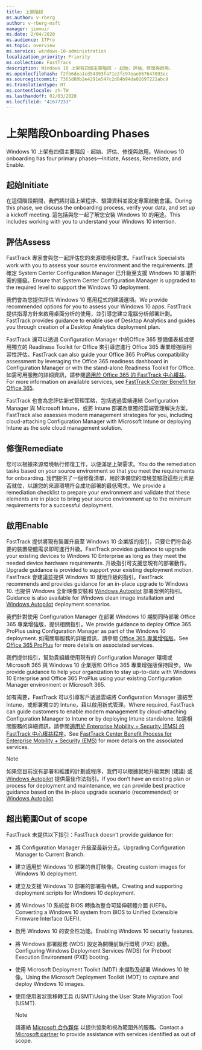 ```yaml
---
title: 上架階段
ms.author: v-rberg
author: v-rberg-msft
manager: jimmuir
ms.date: 2/04/2020
ms.audience: ITPro
ms.topic: overview
ms.service: windows-10-administration
localization_priority: Priority
ms.collection: FastTrack
description: Windows 10 上架有四個主要階段 - 起始、評估、修復與啟用。
ms.openlocfilehash: f2fb6dea1cd54393fa71e2fc97eae667647893ec
ms.sourcegitcommit: 7365d80b2e4291e547c2d84b94da02697221abc9
ms.translationtype: HT
ms.contentlocale: zh-TW
ms.lasthandoff: 02/03/2020
ms.locfileid: "41677233"
---
```

# <a name="onboarding-phases"></a><span data-ttu-id="1d952-103">上架階段</span><span class="sxs-lookup"><span data-stu-id="1d952-103">Onboarding Phases</span></span>

<span data-ttu-id="1d952-104">Windows 10 上架有四個主要階段 - 起始、評估、修復與啟用。</span><span class="sxs-lookup"><span data-stu-id="1d952-104">Windows 10 onboarding has four primary phases—Initiate, Assess, Remediate, and Enable.</span></span>

## <a name="initiate"></a><span data-ttu-id="1d952-105">起始</span><span class="sxs-lookup"><span data-stu-id="1d952-105">Initiate</span></span>

<span data-ttu-id="1d952-106">在這個階段期間，我們將討論上架程序、驗證資料並設定專案啟動會議。</span><span class="sxs-lookup"><span data-stu-id="1d952-106">During this phase, we discuss the onboarding process, verify your data, and set up a kickoff meeting.</span></span> <span data-ttu-id="1d952-107">這包括與您一起了解您安裝 Windows 10 的用途。</span><span class="sxs-lookup"><span data-stu-id="1d952-107">This includes working with you to understand your Windows 10 intention.</span></span>

## <a name="assess"></a><span data-ttu-id="1d952-108">評估</span><span class="sxs-lookup"><span data-stu-id="1d952-108">Assess</span></span>

<span data-ttu-id="1d952-109">FastTrack 專家會與您一起評估您的來源環境和需求。</span><span class="sxs-lookup"><span data-stu-id="1d952-109">FastTrack Specialists work with you to assess your source environment and the requirements.</span></span> <span data-ttu-id="1d952-110">請確定 System Center Configuration Manager 已升級至支援 Windows 10 部署所需的層級。</span><span class="sxs-lookup"><span data-stu-id="1d952-110">Ensure that System Center Configuration Manager is upgraded to the required level to support the Windows 10 deployment.</span></span> 

<span data-ttu-id="1d952-111">我們會為您提供評估 Windows 10 應用程式的建議選項。</span><span class="sxs-lookup"><span data-stu-id="1d952-111">We provide recommended options for you to assess your Windows 10 apps.</span></span> <span data-ttu-id="1d952-112">FastTrack 提供指導方針來啟用桌面分析的使用，並引導您建立電腦分析部署計劃。</span><span class="sxs-lookup"><span data-stu-id="1d952-112">FastTrack provides guidance to enable use of Desktop Analytics and guides you through creation of a Desktop Analytics deployment plan.</span></span>

<span data-ttu-id="1d952-113">FastTrack 還可以透過 Configuration Manager 中的Office 365 整備儀表板或使用獨立的 Readiness Toolkit for Office 來引導您進行 Office 365 專業增強版相容性評估。</span><span class="sxs-lookup"><span data-stu-id="1d952-113">FastTrack can also guide your Office 365 ProPlus compatibility assessment by leveraging the Office 365 readiness dashboard in Configuration Manager or with the stand-alone Readiness Toolkit for Office.</span></span> <span data-ttu-id="1d952-114">如需可用服務的詳細資訊，請參閱[適用於 Office 365 的 FastTrack 中心權益](O365-fasttrack-benefit-for-office-365.md)。</span><span class="sxs-lookup"><span data-stu-id="1d952-114">For more information on available services, see [FastTrack Center Benefit for Office 365](O365-fasttrack-benefit-for-office-365.md).</span></span> 

<span data-ttu-id="1d952-115">FastTrack 也會為您評估新式管理策略，包括透過雲端連結 Configuration Manager 與 Microsoft Intune，或將 Intune 部署為單獨的雲端管理解決方案。</span><span class="sxs-lookup"><span data-stu-id="1d952-115">FastTrack also assesses modern management strategies for you, including cloud-attaching Configuration Manager with Microsoft Intune or deploying Intune as the sole cloud management solution.</span></span>

## <a name="remediate"></a><span data-ttu-id="1d952-116">修復</span><span class="sxs-lookup"><span data-stu-id="1d952-116">Remediate</span></span>

<span data-ttu-id="1d952-117">您可以根據來源環境執行修復工作，以便滿足上架需求。</span><span class="sxs-lookup"><span data-stu-id="1d952-117">You do the remediation tasks based on your source environment so that you meet the requirements for onboarding.</span></span> <span data-ttu-id="1d952-118">我們提供了一個修復清單，用於準備您的環境並驗證這些元素是否就位，以讓您的來源環境符合成功部署的最低需求。</span><span class="sxs-lookup"><span data-stu-id="1d952-118">We provide a remediation checklist to prepare your environment and validate that these elements are in place to bring your source environment up to the minimum requirements for a successful deployment.</span></span> 

## <a name="enable"></a><span data-ttu-id="1d952-119">啟用</span><span class="sxs-lookup"><span data-stu-id="1d952-119">Enable</span></span>

<span data-ttu-id="1d952-120">FastTrack 提供將現有裝置升級至 Windows 10 企業版的指引，只要它們符合必要的裝置硬體需求即可進行升級。</span><span class="sxs-lookup"><span data-stu-id="1d952-120">FastTrack provides guidance to upgrade your existing devices to Windows 10 Enterprise as long as they meet the needed device hardware requirements.</span></span> <span data-ttu-id="1d952-121">升級指引可支援您現有的部署動作。</span><span class="sxs-lookup"><span data-stu-id="1d952-121">Upgrade guidance is provided to support your existing deployment motion.</span></span> <span data-ttu-id="1d952-122">FastTrack 會建議並提供 Windows 10 就地升級的指引。</span><span class="sxs-lookup"><span data-stu-id="1d952-122">FastTrack recommends and provides guidance for an in-place upgrade to Windows 10.</span></span> <span data-ttu-id="1d952-123">也提供 Windows 全新映像安裝和 [Windows Autopilot](EMS-onboarding-phases.md#windows-autopilot) 部署案例的指引。</span><span class="sxs-lookup"><span data-stu-id="1d952-123">Guidance is also available for Windows clean image installation and [Windows Autopilot](EMS-onboarding-phases.md#windows-autopilot) deployment scenarios.</span></span> 

<span data-ttu-id="1d952-124">我們針對使用 Configuration Manager 在部署 Windows 10 期間同時部署 Office 365 專業增強版，提供相關指引。</span><span class="sxs-lookup"><span data-stu-id="1d952-124">We provide guidance to deploy Office 365 ProPlus using Configuration Manager as part of the Windows 10 deployment.</span></span> <span data-ttu-id="1d952-125">如需關聯服務的詳細資訊，請參閱 [Office 365 專業增強版](O365-onboarding-and-migration.md#office-365-proplus)。</span><span class="sxs-lookup"><span data-stu-id="1d952-125">See [Office 365 ProPlus](O365-onboarding-and-migration.md#office-365-proplus) for more details on associated services.</span></span>

<span data-ttu-id="1d952-126">我們提供指引，幫助貴組織使用現有的 Configuration Manager 環境或 Microsoft 365 與 Windows 10 企業版和 Office 365 專業增強版保持同步。</span><span class="sxs-lookup"><span data-stu-id="1d952-126">We provide guidance to help your organization to stay up-to-date with Windows 10 Enterprise and Office 365 ProPlus using your existing Configuration Manager environment or Microsoft 365.</span></span>

<span data-ttu-id="1d952-127">如有需要，FastTrack 可以引導客戶透過雲端將 Configuration Manager 連結至 Intune，或部署獨立的 Intune，藉以啟用新式管理。</span><span class="sxs-lookup"><span data-stu-id="1d952-127">Where required, FastTrack can guide customers to enable modern management by cloud-attaching Configuration Manager to Intune or by deploying Intune standalone.</span></span> <span data-ttu-id="1d952-128">如需相關服務的詳細資訊，請參閱[適用於 Enterprise Mobility + Security (EMS) 的 FastTrack 中心權益程序](EMS-fasttrack-process.md)。</span><span class="sxs-lookup"><span data-stu-id="1d952-128">See [FastTrack Center Benefit Process for Enterprise Mobility + Security (EMS)](EMS-fasttrack-process.md) for more details on the associated services.</span></span>

> [!NOTE]
> <span data-ttu-id="1d952-129">如果您目前沒有部署和維護的計劃或程序，我們可以根據就地升級案例 (建議) 或 [Windows Autopilot](EMS-onboarding-phases.md#windows-autopilot) 提供最佳作法指引。</span><span class="sxs-lookup"><span data-stu-id="1d952-129">If you don’t have an existing plan or process for deployment and maintenance, we can provide best practice guidance based on the in-place upgrade scenario (recommended) or [Windows Autopilot](EMS-onboarding-phases.md#windows-autopilot).</span></span>

## <a name="out-of-scope"></a><span data-ttu-id="1d952-130">超出範圍</span><span class="sxs-lookup"><span data-stu-id="1d952-130">Out of scope</span></span>

<span data-ttu-id="1d952-131">FastTrack 未提供以下指引：</span><span class="sxs-lookup"><span data-stu-id="1d952-131">FastTrack doesn’t provide guidance for:</span></span>

- <span data-ttu-id="1d952-132">將 Configuration Manager 升級至最新分支。</span><span class="sxs-lookup"><span data-stu-id="1d952-132">Upgrading Configuration Manager to Current Branch.</span></span>
- <span data-ttu-id="1d952-133">建立適用於 Windows 10 部署的自訂映像。</span><span class="sxs-lookup"><span data-stu-id="1d952-133">Creating custom images for Windows 10 deployment.</span></span>
- <span data-ttu-id="1d952-134">建立及支援 Windows 10 部署的部署指令碼。</span><span class="sxs-lookup"><span data-stu-id="1d952-134">Creating and supporting deployment scripts for Windows 10 deployment.</span></span>
- <span data-ttu-id="1d952-135">將 Windows 10 系統從 BIOS 轉換為整合可延伸韌體介面 (UEFI)。</span><span class="sxs-lookup"><span data-stu-id="1d952-135">Converting a Windows 10 system from BIOS to Unified Extensible Firmware Interface (UEFI).</span></span>
- <span data-ttu-id="1d952-136">啟用 Windows 10 的安全性功能。</span><span class="sxs-lookup"><span data-stu-id="1d952-136">Enabling Windows 10 security features.</span></span> 
- <span data-ttu-id="1d952-137">將 Windows 部署服務 (WDS) 設定為開機前執行環境 (PXE) 啟動。</span><span class="sxs-lookup"><span data-stu-id="1d952-137">Configuring Windows Deployment Services (WDS) for Preboot Execution Environment (PXE) booting.</span></span>
- <span data-ttu-id="1d952-138">使用 Microsoft Deployment Toolkit (MDT) 來擷取及部署 Windows 10 映像。</span><span class="sxs-lookup"><span data-stu-id="1d952-138">Using the Microsoft Deployment Toolkit (MDT) to capture and deploy Windows 10 images.</span></span>
- <span data-ttu-id="1d952-139">使用使用者狀態移轉工具 (USMT)</span><span class="sxs-lookup"><span data-stu-id="1d952-139">Using the User State Migration Tool (USMT).</span></span>

  > [!NOTE]
  > <span data-ttu-id="1d952-140">請連絡 [Microsoft 合作夥伴](https://go.microsoft.com/fwlink/?linkid=2080150) 以提供協助和視為範圍外的服務。</span><span class="sxs-lookup"><span data-stu-id="1d952-140">Contact a [Microsoft partner](https://go.microsoft.com/fwlink/?linkid=2080150) to provide assistance with services identified as out of scope.</span></span>

 